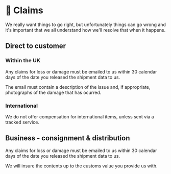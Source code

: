 # 💸 Claims

We really want things to go right, but unfortunately things can go wrong and it's important that we all understand how we'll resolve that when it happens.

## Direct to customer

### Within the UK

Any claims for loss or damage must be emailed to us within 30 calendar days of the date you released the shipment data to us.

The email must contain a description of the issue and, if appropriate, photographs of the damage that has ocurred.

### International

We do not offer compensation for international items, unless sent via a tracked service.

## Business - consignment & distribution

Any claims for loss or damage must be emailed to us within 30 calendar days of the date you released the shipment data to us.

We will insure the contents up to the customs value you provide us with.
